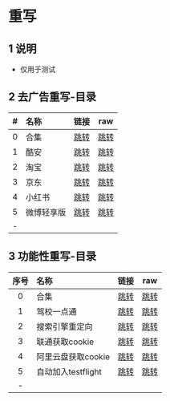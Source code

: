 # 重写

## 1 说明

* 仅用于测试

## 2 去广告重写-目录

|#|名称|链接|raw|
|:----:|:----|:----:|:----:|
|0|合集|[跳转](/rewrite/ad/ad_rewrite_00.txt)|[跳转](https://raw.githubusercontent.com/xilemon/quanx/main/rewrite/ad/ad_rewrite_00.txt)|
|1|酷安|[跳转](/rewrite/ad/kuan_01.txt)|[跳转](https://raw.githubusercontent.com/xilemon/quanx/main/rewrite/ad/kuan_01.txt)|
|2|淘宝|[跳转](/rewrite/ad/taobao_02.txt)|[跳转](https://raw.githubusercontent.com/xilemon/quanx/main/rewrite/ad/taobao_02.txt)|
|3|京东|[跳转](/rewrite/ad/jingdong_03.txt)|[跳转](https://raw.githubusercontent.com/xilemon/quanx/main/rewrite/ad/jingdong_03.txt)|
|4|小红书|[跳转](/rewrite/ad/xiaohongshu_04.txt)|[跳转](https://raw.githubusercontent.com/xilemon/quanx/main/rewrite/ad/xiaohongshu_04.txt)|
|5|微博轻享版|[跳转](/rewrite/ad/weiboqxb_05.txt)|[跳转](https://raw.githubusercontent.com/xilemon/quanx/main/rewrite/ad/weiboqxb_05.txt)|
|-| | |

## 3 功能性重写-目录

|序号|名称|链接|raw|
|:----:|:----|:----:|:----:|
|0|合集|[跳转](/rewrite/js/js_rewrite_00.txt)|[跳转](https://raw.githubusercontent.com/xilemon/quanx/main/rewrite/js/js_rewrite_00.txt)|
|1|驾校一点通|[跳转](/rewrite/js/jiaxiaoedt_01.txt)|[跳转](https://raw.githubusercontent.com/xilemon/quanx/main/rewrite/js/jiaxiaoedt_01.txt)|
|2|搜索引擎重定向|[跳转](/rewrite/js/Q_Search_02.txt)|[跳转](https://raw.githubusercontent.com/xilemon/quanx/main/rewrite/js/Q_Search_02.txt)|
|3|联通获取cookie|[跳转](/rewrite/js/cookie_liantong_03.txt)|[跳转](https://raw.githubusercontent.com/xilemon/quanx/main/rewrite/js/cookie_liantong_03.txt)|
|4|阿里云盘获取cookie|[跳转](/rewrite/js/cookie_aliyunpan_04.txt)|[跳转](https://raw.githubusercontent.com/xilemon/quanx/main/rewrite/js/cookie_aliyunpan_04.txt)|
|5|自动加入testflight|[跳转](/rewrite/js/testflight_05.txt)|[跳转](https://raw.githubusercontent.com/xilemon/quanx/main/rewrite/js/testflight_05.txt)|
|-| | |
